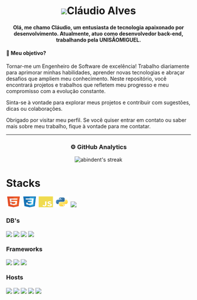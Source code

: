 <h1 align="center"><img src="https://raw.githubusercontent.com/kaueMarques/kaueMarques/master/hi.gif" width="30px">Cláudio Alves</h1>
<p align="center">
<h4 align="center">Olá, me chamo Cláudio, um entusiasta de tecnologia apaixonado por desenvolvimento. Atualmente, atuo como desenvolvedor back-end, trabalhando pela UNISÃOMIGUEL.</h4>

<h4>🎯 Meu objetivo?</h4>
<p>Tornar-me um Engenheiro de Software de excelência! Trabalho diariamente para aprimorar minhas habilidades, aprender novas tecnologias e abraçar desafios que ampliem meu conhecimento. Neste repositório, você encontrará projetos e trabalhos que refletem meu progresso e meu compromisso com a evolução constante.</p>


Sinta-se à vontade para explorar meus projetos e contribuir com sugestões, dicas ou colaborações.

Obrigado por visitar meu perfil. Se você quiser entrar em contato ou saber mais sobre meu trabalho, fique à vontade para me contatar.

----

<h3 align="center">⚙️  GitHub Analytics</h3>

<div display="flex" align="center">
  <img alt="abindent's streak" src="https://github-readme-streak-stats.herokuapp.com?user=claudioavgo&theme=radical&locale=pt-br"/>
</div>

# Stacks
<div style="flex">
  <img  height="30" width="40" src="https://raw.githubusercontent.com/devicons/devicon/master/icons/html5/html5-original.svg">
  <img height="30" width="40" src="https://raw.githubusercontent.com/devicons/devicon/master/icons/css3/css3-original.svg">
  <img alt="Rafa-Js" height="30" width="40" src="https://raw.githubusercontent.com/devicons/devicon/master/icons/javascript/javascript-plain.svg">
  <img height="30" width="40" src="https://raw.githubusercontent.com/devicons/devicon/master/icons/python/python-original.svg">
  <img src="https://img.shields.io/badge/c-%2300599C.svg?style=for-the-badge&logo=c&logoColor=white">
</div>

### DB's
<div style="flex">
<img align="center" src="https://img.shields.io/badge/postgres-%23316192.svg?style=for-the-badge&logo=postgresql&logoColor=white)https://img.shields.io/badge/postgres-%23316192.svg?style=for-the-badge&logo=postgresql&logoColor=white">
<img align="center" src="https://img.shields.io/badge/MongoDB-%234ea94b.svg?style=for-the-badge&logo=mongodb&logoColor=white">
<img align="center" src="https://img.shields.io/badge/mysql-%2300f.svg?style=for-the-badge&logo=mysql&logoColor=white">
<img align="center" src="https://img.shields.io/badge/Supabase-3ECF8E?style=for-the-badge&logo=supabase&logoColor=white">
</div>

### Frameworks
<div style="flex">
  <img align="center" src="https://img.shields.io/badge/django-%23092E20.svg?style=for-the-badge&logo=django&logoColor=white">
  <img align="center" src="https://img.shields.io/badge/FastAPI-005571?style=for-the-badge&logo=fastapi">
  <img align="center" src="https://img.shields.io/badge/flask-%23000.svg?style=for-the-badge&logo=flask&logoColor=white">
</div>

### Hosts
<div style="flex">
  <img align="center" src="https://img.shields.io/badge/azure-%230072C6.svg?style=for-the-badge&logo=microsoftazure&logoColor=white">
  <img align="center" src="https://img.shields.io/badge/firebase-%23039BE5.svg?style=for-the-badge&logo=firebase">
  <img align="center" src="https://img.shields.io/badge/GoogleCloud-%234285F4.svg?style=for-the-badge&logo=google-cloud&logoColor=white">
  <img align="center" src="https://img.shields.io/badge/ovh-%23123F6D.svg?style=for-the-badge&logo=ovh&logoColor=#123F6D">
  <img align="center" src="https://img.shields.io/badge/vercel-%23000000.svg?style=for-the-badge&logo=vercel&logoColor=white">
</div>
